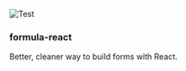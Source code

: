 ![Test](https://github.com/zuice/formula-react/workflows/Build%20&%20Test/badge.svg)

### formula-react

Better, cleaner way to build forms with React.
